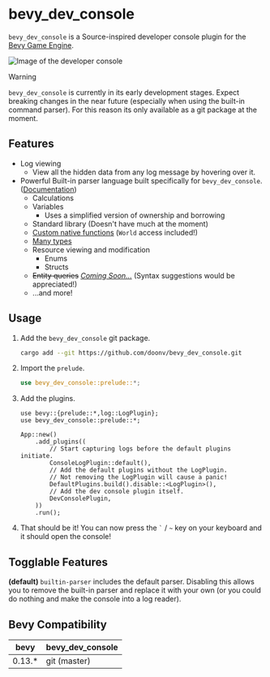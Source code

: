 # bevy_dev_console

`bevy_dev_console` is a Source-inspired developer console plugin for the [Bevy Game Engine](https://github.com/bevyengine/bevy).

![Image of the developer console](doc/console.png)

> [!WARNING]  
> `bevy_dev_console` is currently in its early development stages. Expect breaking changes in the near future (especially when using the built-in command parser). For this reason its only available as a git package at the moment.

## Features

- Log viewing
  - View all the hidden data from any log message by hovering over it.
- Powerful Built-in parser language built specifically for `bevy_dev_console`. ([Documentation](https://github.com/doonv/bevy_dev_console/wiki/Built%E2%80%90in-Parser))
  - Calculations
  - Variables
    - Uses a simplified version of ownership and borrowing
  - Standard library (Doesn't have much at the moment)
  - [Custom native functions](https://github.com/doonv/bevy_dev_console/blob/master/examples/custom_functions.rs) (`World` access included!)
  - [Many types](https://github.com/doonv/bevy_dev_console/wiki/Built%E2%80%90in-Parser#types)
  - Resource viewing and modification
    - Enums
    - Structs
  - ~~Entity queries~~ [*Coming Soon...*](https://github.com/doonv/bevy_dev_console/issues/3) (Syntax suggestions would be appreciated!)
  - ...and more!

## Usage

1. Add the `bevy_dev_console` git package.

    ```bash
    cargo add --git https://github.com/doonv/bevy_dev_console.git
    ```

2. Import the `prelude`.

    ```rust
    use bevy_dev_console::prelude::*;
    ```

3. Add the plugins.

    ```rust,no_run
    use bevy::{prelude::*,log::LogPlugin};
    use bevy_dev_console::prelude::*;

    App::new()
        .add_plugins((
            // Start capturing logs before the default plugins initiate.
            ConsoleLogPlugin::default(),
            // Add the default plugins without the LogPlugin.
            // Not removing the LogPlugin will cause a panic!
            DefaultPlugins.build().disable::<LogPlugin>(),
            // Add the dev console plugin itself.
            DevConsolePlugin,
        ))
        .run();
    ```

4. That should be it! You can now press the `` ` `` / `~` key on your keyboard and it should open the console!

## Togglable Features

**(default)** `builtin-parser` includes the default parser. Disabling this allows you to remove the built-in parser and replace it with your own (or you could do nothing and make the console into a log reader).

## Bevy Compatibility

| bevy   | bevy_dev_console |
| ------ | ---------------- |
| 0.13.* | git (master)     |
